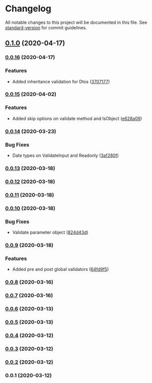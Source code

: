 # Changelog

All notable changes to this project will be documented in this file. See [standard-version](https://github.com/conventional-changelog/standard-version) for commit guidelines.

## [0.1.0](https://github.com/rhangai/node-class-validator/compare/v0.0.16...v0.1.0) (2020-04-17)

### [0.0.16](https://github.com/rhangai/node-class-validator/compare/v0.0.15...v0.0.16) (2020-04-17)


### Features

* Added inheritance validation for Dtos ([3707177](https://github.com/rhangai/node-class-validator/commit/37071779b4a5bceb38b920ad7dab0044cfcc1df3))

### [0.0.15](https://github.com/rhangai/node-class-validator/compare/v0.0.14...v0.0.15) (2020-04-02)


### Features

* Added skip options on validate method and IsObject ([e628a09](https://github.com/rhangai/node-class-validator/commit/e628a091969cbaf9d149ec42c5428fce340d3f1c))

### [0.0.14](https://github.com/rhangai/node-class-validator/compare/v0.0.13...v0.0.14) (2020-03-23)


### Bug Fixes

* Date types on ValidateInput and Readonly ([3af280f](https://github.com/rhangai/node-class-validator/commit/3af280fde54c75a2bdea52cc901d5c7a47aedced))

### [0.0.13](https://github.com/rhangai/node-class-validator/compare/v0.0.12...v0.0.13) (2020-03-18)

### [0.0.12](https://github.com/rhangai/node-class-validator/compare/v0.0.11...v0.0.12) (2020-03-18)

### [0.0.11](https://github.com/rhangai/node-class-validator/compare/v0.0.10...v0.0.11) (2020-03-18)

### [0.0.10](https://github.com/rhangai/node-class-validator/compare/v0.0.9...v0.0.10) (2020-03-18)


### Bug Fixes

* Validate parameter object ([824d43d](https://github.com/rhangai/node-class-validator/commit/824d43dabca907ecb65b7b35486ffaa01af904aa))

### [0.0.9](https://github.com/rhangai/node-class-validator/compare/v0.0.8...v0.0.9) (2020-03-18)


### Features

* Added pre and post global validators ([64fd9f5](https://github.com/rhangai/node-class-validator/commit/64fd9f51b0328ac9124ee636f38808a94a150ee2))

### [0.0.8](https://github.com/rhangai/node-class-validator/compare/v0.0.7...v0.0.8) (2020-03-16)

### [0.0.7](https://github.com/rhangai/node-class-validator/compare/v0.0.6...v0.0.7) (2020-03-16)

### [0.0.6](https://github.com/rhangai/node-class-validator/compare/v0.0.5...v0.0.6) (2020-03-13)

### [0.0.5](https://github.com/rhangai/node-class-validator/compare/v0.0.4...v0.0.5) (2020-03-13)

### [0.0.4](https://github.com/rhangai/js-class-validator/compare/v0.0.3...v0.0.4) (2020-03-12)

### [0.0.3](https://github.com/rhangai/js-class-validator/compare/v0.0.2...v0.0.3) (2020-03-12)

### [0.0.2](https://github.com/rhangai/js-class-validator/compare/v0.0.1...v0.0.2) (2020-03-12)

### 0.0.1 (2020-03-12)
